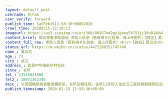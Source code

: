 ```yaml
---
layout: default_post
username: 剑八仙
user_verify: forward
publish_time: SatFeb1511:58:36+08002020
crawl_time: 20200215-12:10:13
imageurl: https://wx3.sinaimg.cn/orj360/005G7oA9gy1gbwy5h751jj30u0140wh8.jpg
content_brief: 肺炎患者求助超话 求助人信息（若有相关化验单，请上传图片）【姓名】夏云文【年龄】73【所在城市】武汉【所在小区、社区】武昌中华路新华村社区【患病时间】长年【联系方式】13545021808【其他紧急联系人】18971362340【病情描述】父亲因糖尿病患重度糖尿足，长年定期住院。去年11月份入 ...全文
content_full_raw: 求助人信息（若有相关化验单，请上传图片）<br/>【姓名】夏云文<br/>【年龄】73<br/>【所在城市】武汉<br/>【所在小区、社区】武昌中华路新华村社区<br/>【患病时间】长年<br/>【联系方式】13545021808<br/>【其他紧急联系人】18971362340<br/>【病情描述】父亲因糖尿病患重度糖尿足，长年定期住院。去年11月份入住武汉三医院黄鹤楼院区后一直住院治疗。今天早上母亲接医院通知，为抗疫须全院征收，要求父亲出院。父亲已经丧失行动能力，目前由于封城，只有母亲在身边陪伴。父母居住地为老旧小区6楼高层，没有电梯，已有疑似新冠肺炎病例居家隔离，因此无法返家。糖尿足须每日消毒换药，且父亲年事已高，如不及时接受治疗，否则轻则截肢，重则有生命危险！因此急需医院接收！！！！！
status_url: https://m.weibo.cn/status/4472200352745740
name_: 夏云文
age_: 73
city_: 武汉
address_: 武昌中华路新华村社区
since_: 长年
tel_: 13545021808
tel2_: 18971362340
desc_: 父亲因糖尿病患重度糖尿足，长年定期住院。去年11月份入住武汉三医院黄鹤楼院区后一直住院治疗。今天早上母亲接医院通知，为抗疫须全院征收，要求父亲出院。父亲已经丧失行动能力，目前由于封城，只有母亲在身边陪伴。父母居住地为老旧小区6楼高层，没有电梯，已有疑似新冠肺炎病例居家隔离，因此无法返家。糖尿足须每日消毒换药，且父亲年事已高，如不及时接受治疗，否则轻则截肢，重则有生命危险！因此急需医院接收！！！！！
publish_timestamp: 2020-02-15 11:58:36+08:00
---
```

